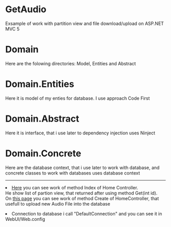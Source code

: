 # GetAudio
Exsample of work with partition view and file download/upload on ASP.NET MVC 5
# Domain
Here are the folowing directories: Model, Entities and Abstract
# Domain.Entities
Here it is model of my enties for database. I use approach Code First
# Domain.Abstract
Here it is interface, that i use later to dependency injection uses Ninject
# Domain.Concrete
Here are the database context, that i use later to work with database, and concrete classes to work with databases uses database context
***
<p><li><a href=http://getaudio.somee.com>Here</a> you can see work of method Index of Home Controller.<br>He show list of partion view, that returned after using method Get(int id).<br>On <a href=http://getaudio.somee.com/Home/Create>this page</a> you can see work of method Create of HomeController, that usefull to upload new Audio File into the database</li></p>
<p><li>Connection to database i call "DefaultConnection" and you can see it in WebUI/Web.config</li></p>

